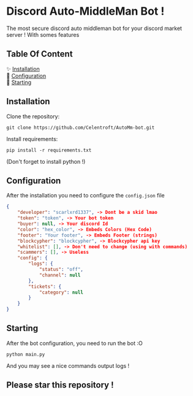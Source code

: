 # Discord Auto-MiddleMan Bot !
The most secure discord auto middleman bot for your discord market server ! With somes features

## Table Of Content

✨ [Installation](#install) <br/>
🧪 [Configuration](#config)<br/>
📍 [Starting](#start)<br/>


## Installation
<div id="install"></div>

Clone the repository:
```
git clone https://github.com/Celentroft/AutoMm-bot.git
```
Install requirements:
```
pip install -r requirements.txt
```
(Don't forget to install python !)

## Configuration
<div id="config"></div>

After the installation you need to configure the `config.json` file
```json
{
    "developer": "scarlxrd1337", -> Dont be a skid lmao
    "token": "token", -> Your bot token
    "buyer": null, -> Your discord Id
    "color": "hex_color", -> Embeds Colors (Hex Code)
    "footer": "Your footer", -> Embeds Footer (strings)
    "blockcypher": "blockcypher", -> Blockcypher api key 
    "whitelist": [], -> Don't need to change (using with commands)
    "scammers": [], -> Useless
    "config": {
        "logs": {
            "status": "off",
            "channel": null
        },
        "tickets": {
            "category": null
        }
    }
}
```

## Starting
<div id="start"></div>

After the bot configuration, you need to run the bot :O
```
python main.py
```
And you may see a nice commands output logs !


## Please star this repository !